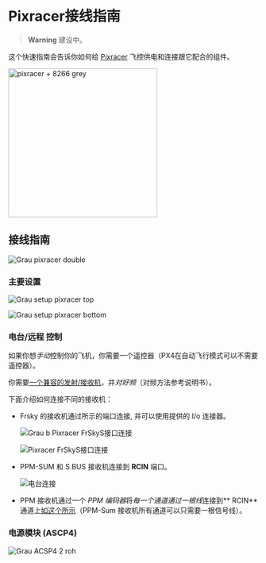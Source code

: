 # Pixracer接线指南

> **Warning** 建设中。

这个快速指南会告诉你如何给 [Pixracer](../flight_controller/pixracer.md) 飞控供电和连接跟它配合的组件。

<img src="../../assets/flight_controller/pixracer/pixracer_hero_grey.jpg" width="300px" title="pixracer + 8266 grey" />

## 接线指南

![Grau pixracer double](../../assets/flight_controller/pixracer/grau_pixracer_double.jpg)

### 主要设置

![Grau setup pixracer top](../../assets/flight_controller/pixracer/grau_setup_pixracer_top.jpg)

![Grau setup pixracer bottom](../../assets/flight_controller/pixracer/grau_setup_pixracer_bottom.jpg)

### 电台/远程 控制

如果你想*手动*控制你的飞机，你需要一个遥控器（PX4在自动飞行模式可以不需要遥控器）。

你需要[一个兼容的发射/接收机](../getting_started/rc_transmitter_receiver.md)，并*对好频*（对频方法参考说明书）。

下面介绍如何连接不同的接收机：

- Frsky 的接收机通过所示的端口连接, 并可以使用提供的 I/o 连接器。
    
    ![Grau b Pixracer FrSkyS接口连接](../../assets/flight_controller/pixracer/grau_b_pixracer_frskys.port_connection.jpg)
    
    ![Pixracer FrSkyS接口连接](../../assets/flight_controller/pixracer/pixracer_FrSkyTelemetry.png)

- PPM-SUM 和 S.BUS 接收机连接到 **RCIN** 端口。
    
    ![电台连接](../../assets/flight_controller/pixracer/grau_setup_pixracer_radio.jpg)

- PPM 接收机通过一个 *PPM 编码器*将*每一个通道通过一根线*连接到** RCIN** 通道上[如这个所示](http://www.getfpv.com/radios/radio-accessories/holybro-ppm-encoder-module.html)（PPM-Sum 接收机所有通道可以只需要一根信号线）。

### 电源模块 (ASCP4)

![Grau ACSP4 2 roh](../../assets/flight_controller/pixracer/grau_acsp4_2_roh.jpg)